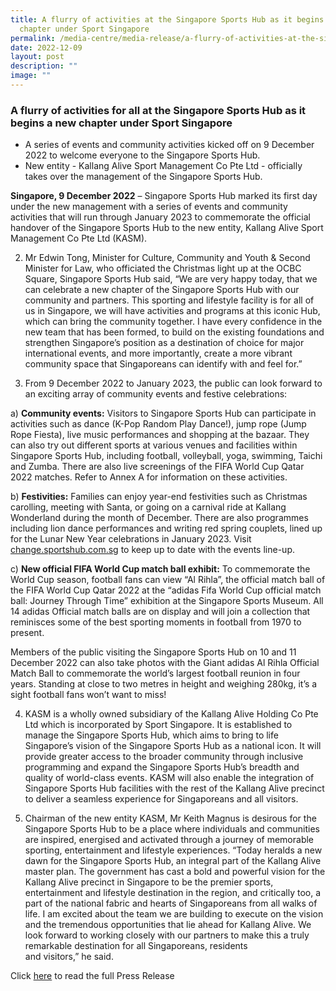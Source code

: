 ```yaml
---
title: A flurry of activities at the Singapore Sports Hub as it begins a new
  chapter under Sport Singapore
permalink: /media-centre/media-release/a-flurry-of-activities-at-the-singapore-sports-hub-as-it-begins-a-new/
date: 2022-12-09
layout: post
description: ""
image: ""
---
```

### **A flurry of activities for all at the Singapore Sports Hub as it begins a new chapter under Sport Singapore**

* A series of events and community activities kicked off on 9 December 2022 to welcome everyone to the Singapore Sports Hub.  
* New entity - Kallang Alive Sport Management Co Pte Ltd - officially takes over the management of the Singapore Sports Hub.

**Singapore, 9 December 2022** – Singapore Sports Hub marked its first day under the new management with a series of events and community activities that will run through January 2023 to commemorate the official handover of the Singapore Sports Hub to the new entity, Kallang Alive Sport Management Co Pte Ltd (KASM).

2.  Mr Edwin Tong, Minister for Culture, Community and Youth & Second Minister for Law, who officiated the Christmas light up at the OCBC Square, Singapore Sports Hub said, “We are very happy today, that we can celebrate a new chapter of the Singapore Sports Hub with our community and partners. This sporting and lifestyle facility is for all of us in Singapore, we will have activities and programs at this iconic Hub, which can bring the community together. I have every confidence in the new team that has been formed, to build on the existing foundations and strengthen Singapore’s position as a destination of choice for major international events, and more importantly, create a more vibrant community space that Singaporeans can identify with and feel for.”  
  
3.  From 9 December 2022 to January 2023, the public can look forward to an exciting array of community events and festive celebrations:  
  
a)  **Community events:** Visitors to Singapore Sports Hub can participate in activities such as dance (K-Pop Random Play Dance!), jump rope (Jump Rope Fiesta), live music performances and shopping at the bazaar. They can also try out different sports at various venues and facilities within Singapore Sports Hub, including football, volleyball, yoga, swimming, Taichi and Zumba. There are also live screenings of the FIFA World Cup Qatar 2022 matches. Refer to Annex A for information on these activities.  
  
b)  **Festivities:** Families can enjoy year-end festivities such as Christmas carolling, meeting with Santa, or going on a carnival ride at Kallang Wonderland during the month of December. There are also programmes including lion dance performances and writing red spring couplets, lined up for the Lunar New Year celebrations in January 2023. Visit [change.sportshub.com.sg](https://change.sportshub.com.sg/) to keep up to date with the events line-up. 

c) **New official FIFA World Cup match ball exhibit:** To commemorate the World Cup season, football fans can view “Al Rihla”, the official match ball of the FIFA World Cup Qatar 2022 at the “adidas Fifa World Cup official match ball: Journey Through Time” exhibition at the Singapore Sports Museum. All 14 adidas Official match balls are on display and will join a collection that reminisces some of the best sporting moments in football from 1970 to present.  
  
Members of the public visiting the Singapore Sports Hub on 10 and 11 December 2022 can also take photos with the Giant adidas Al Rihla Official Match Ball to commemorate the world’s largest football reunion in four years. Standing at close to two metres in height and weighing 280kg, it’s a sight football fans won’t want to miss!  
  
4.  KASM is a wholly owned subsidiary of the Kallang Alive Holding Co Pte Ltd which is incorporated by Sport Singapore. It is established to manage the Singapore Sports Hub, which aims to bring to life Singapore’s vision of the Singapore Sports Hub as a national icon. It will provide greater access to the broader community through inclusive programming and expand the Singapore Sports Hub’s breadth and quality of world-class events. KASM will also enable the integration of Singapore Sports Hub facilities with the rest of the Kallang Alive precinct to deliver a seamless experience for Singaporeans and all visitors.   
  
5.  Chairman of the new entity KASM, Mr Keith Magnus is desirous for the Singapore Sports Hub to be a place where individuals and communities are inspired, energised and activated through a journey of memorable sporting, entertainment and lifestyle experiences. “Today heralds a new dawn for the Singapore Sports Hub, an integral part of the Kallang Alive master plan. The government has cast a bold and powerful vision for the Kallang Alive precinct in Singapore to be the premier sports, entertainment and lifestyle destination in the region, and critically too, a part of the national fabric and hearts of Singaporeans from all walks of life. I am excited about the team we are building to execute on the vision and the tremendous opportunities that lie ahead for Kallang Alive. We look forward to working closely with our partners to make this a truly remarkable destination for all Singaporeans, residents  
and visitors,” he said.

Click [here](/files/Media%20Centre/Media%20Release/2022/December/A%20flurry%20of%20activities%20for%20all%20at%20the%20Singapore%20Sports%20Hub%20as%20it%20begins%20a%20new%20chapter.pdf) to read the full Press Release